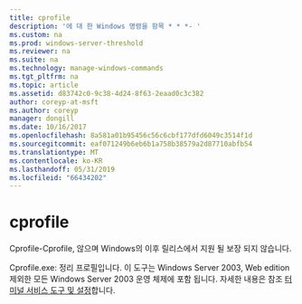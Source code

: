 ```yaml
---
title: cprofile
description: '에 대 한 Windows 명령을 항목 * * *- '
ms.custom: na
ms.prod: windows-server-threshold
ms.reviewer: na
ms.suite: na
ms.technology: manage-windows-commands
ms.tgt_pltfrm: na
ms.topic: article
ms.assetid: d83742c0-9c38-4d24-8f63-2eaad0c3c382
author: coreyp-at-msft
ms.author: coreyp
manager: dongill
ms.date: 10/16/2017
ms.openlocfilehash: 8a581a01b95456c56c6cbf177dfd6049c3514f1d
ms.sourcegitcommit: eaf071249b6eb6b1a758b38579a2d87710abfb54
ms.translationtype: MT
ms.contentlocale: ko-KR
ms.lasthandoff: 05/31/2019
ms.locfileid: "66434202"
---
```

# <a name="cprofile"></a>cprofile



Cprofile-Cprofile, 않으며 Windows의 이후 릴리스에서 지원 될 보장 되지 않습니다.

Cprofile.exe: 정리 프로필입니다. 이 도구는 Windows Server 2003, Web edition 제외한 모든 Windows Server 2003 운영 체제에 포함 됩니다. 자세한 내용은 참조 [터미널 서비스 도구 및 설정](https://technet.microsoft.com/library/cc776289(v=ws.10).aspx)합니다.

# #

## #